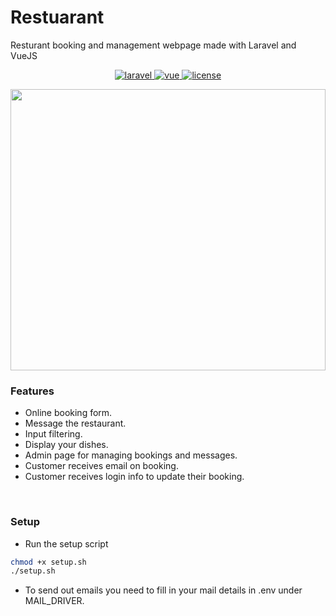 # Restuarant
Resturant booking and management webpage made with Laravel and VueJS

<p align="center">
  <a href="https://github.com/laravel/laravel">
    <img src="https://img.shields.io/badge/Laravel-5.8-brightgreen.svg" alt="laravel">
  </a>
  <a href="https://github.com/vuejs/vue">
    <img src="https://img.shields.io/badge/vue-2.6.10-blue.svg" alt="vue">
  </a>
  <a href="https://github.com/xcitic/LarVueBlog/blob/master/LICENSE">
    <img src="https://img.shields.io/github/license/mashape/apistatus.svg" alt="license">
  </a>
</p>

<img src="https://github.com/xcitic/Restuarant/blob/master/documentation/demo-optimized.gif" width="100%" height="450" />


### Features 
* Online booking form. 
* Message the restaurant.
* Input filtering.
* Display your dishes.
* Admin page for managing bookings and messages.
* Customer receives email on booking. 
* Customer receives login info to update their booking. 

<br>

### Setup
* Run the setup script 

```bash
chmod +x setup.sh
./setup.sh
```

* To send out emails you need to fill in your mail details in .env under MAIL_DRIVER.

